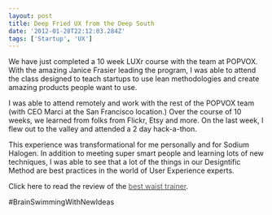 ```yaml
---
layout: post
title: Deep Fried UX from the Deep South
date: '2012-01-28T22:12:03.284Z'
tags: ['Startup', 'UX']
---
```


We have just completed a 10 week LUXr course with the team at POPVOX. With the amazing Janice Frasier leading the program, I was able to attend the class designed to teach startups to use lean methodologies and create amazing products people want to use.

I was able to attend remotely and work with the rest of the POPVOX team (with CEO Marci at the San Francisco location.) Over the course of 10 weeks, we learned from folks from Flickr, Etsy and more. On the last week, I flew out to the valley and attended a 2 day hack-a-thon.

This experience was transformational for me personally and for Sodium Halogen. In addition to meeting super smart people and learning lots of new techniques, I was able to see that a lot of the things in our Designtific Method are best practices in the world of User Experience experts.

Click here to read the review of the [<font color="#555555">best waist trainer</font>](http://waisttrainingcenter.com/).

#BrainSwimmingWithNewIdeas
